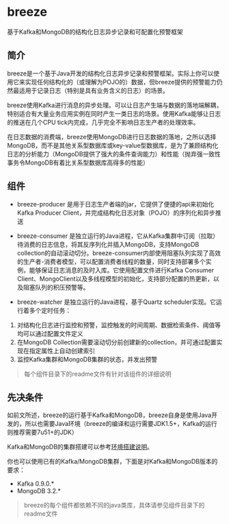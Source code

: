 # breeze
基于Kafka和MongoDB的结构化日志异步记录和可配置化预警框架

## 简介
breeze是一个基于Java开发的结构化日志异步记录和预警框架。实际上你可以使用它来实现任何结构化的（或理解为POJO的）数据，但breeze提供的预警能力仍然最适用于记录日志（特别是具有业务含义的日志）的场景。

breeze使用Kafka进行消息的异步处理。可以让日志产生端与数据的落地端解耦，特别适合有大量业务应用实例在同时产生一类日志的场景。使用Kafka能够让日志的推送在几个CPU tick内完成，几乎完全不影响日志生产者的处理效率。

在日志数据的消费端，breeze使用MongoDB进行日志数据的落地，之所以选择MongoDB，而不是其他关系型数据库或key-value型数据库，是为了兼顾结构化日志的分析能力（MongoDB提供了强大的条件查询能力）和性能（抛弃强一致性事务令MongoDB有着比关系型数据库高得多的性能）

## 组件
* breeze-producer
 是用于日志生产者端的jar，它提供了便捷的api来初始化Kafka Producer Client，并完成结构化日志对象（POJO）的序列化和异步推送

* breeze-consumer
 是独立运行的Java进程，它从Kafka集群中订阅（拉取）待消费的日志信息，将其反序列化并插入MongoDB，支持MongoDB collection的自动滚动切分。breeze-consumer内部使用阻塞队列实现了高效的生产者-消费者模型，可以配置消费者线程的数量，同时支持部署多个实例，能够保证日志消息的及时入库。它使用配置文件进行Kafka Consumer Client、MongoClient以及多线程模型的初始化，支持部分配置的热更新，以及阻塞队列的积压预警等。

* breeze-watcher
 是独立运行的Java进程，基于Quartz scheduler实现。它运行着多个定时任务：
 1. 对结构化日志进行监控和预警，监控触发的时间周期、数据检索条件、阈值等均可以通过配置文件定义
 2. 在MongoDB Collection需要滚动切分前创建新的collection，并可通过配置实现在指定属性上自动创建索引
 3. 监控Kafka集群和MongoDB集群的状态，并发出预警

> 每个组件目录下的readme文件有针对该组件的详细说明

## 先决条件
如前文所述，breeze的运行基于Kafka和MongoDB，breeze自身是使用Java开发的，所以也需要Java环境（breeze的编译和运行需要JDK1.5+，Kafka的运行则推荐需要7u51+的JDK）

Kafka和MongoDB的集群搭建可以参考[环境搭建说明](/#)。

你也可以使用已有的Kafka/MongoDB集群，下面是对Kafka和MongoDB版本的要求：
* Kafka 0.9.0.*
* MongoDB 3.2.*

> breeze的每个组件都依赖不同的java类库，具体请参见组件目录下的readme文件
